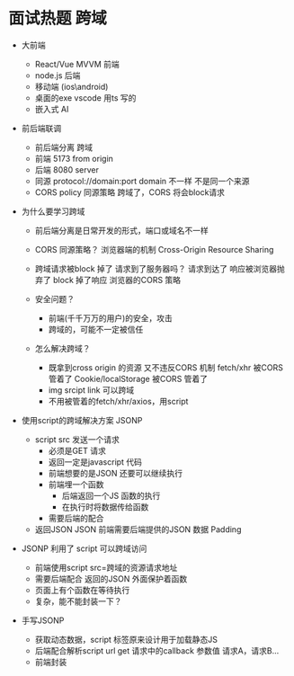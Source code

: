 # 面试热题  跨域

- 大前端
    - React/Vue  MVVM 前端
    - node.js  后端
    - 移动端 (ios\android)
    - 桌面的exe  vscode 用ts 写的
    - 嵌入式  AI
- 前后端联调
    - 前后端分离 跨域
    - 前端 5173
        from origin
    - 后端 8080
        server
    - 同源
        protocol://domain:port
        domain 不一样 不是同一个来源
    - CORS policy 同源策略
        跨域了，CORS 将会block请求

- 为什么要学习跨域
    - 前后端分离是日常开发的形式，端口或域名不一样
    - CORS 同源策略？
        浏览器端的机制
        Cross-Origin Resource Sharing

    - 跨域请求被block 掉了
        请求到了服务器吗？
        请求到达了
        响应被浏览器抛弃了 block 掉了响应
        浏览器的CORS 策略
    - 安全问题？
        - 前端(千千万万的用户)的安全，攻击
        - 跨域的，可能不一定被信任
    - 怎么解决跨域？
        - 既拿到cross origin 的资源 又不违反CORS 机制
        fetch/xhr 被CORS 管着了
        Cookie/localStorage 被CORS 管着了
        - img srcipt link 可以跨域
        - 不用被管着的fetch/xhr/axios，用script

- 使用script的跨域解决方案  JSONP

  - script src 发送一个请求
    - 必须是GET 请求
    - 返回一定是javascript 代码
    - 前端想要的是JSON  还要可以继续执行
    - 前端埋一个函数
        - 后端返回一个JS 函数的执行
        - 在执行时将数据传给函数
    - 需要后端的配合
  - 返回JSON
  JSON  前端需要后端提供的JSON 数据
  Padding

- JSONP 利用了 script 可以跨域访问
    - 前端使用script src=跨域的资源请求地址
    - 需要后端配合 返回的JSON 外面保护着函数
    - 页面上有个函数在等待执行
    - 复杂，能不能封装一下？

- 手写JSONP 
    - 获取动态数据，script 标签原来设计用于加载静态JS
    - 后端配合解析script url get 请求中的callback 参数值
    请求A，请求B...
    - 前端封装